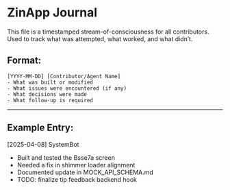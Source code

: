 # ZinApp Journal

This file is a timestamped stream-of-consciousness for all contributors.
Used to track what was attempted, what worked, and what didn’t.

## Format:
```
[YYYY-MM-DD] [Contributor/Agent Name]
- What was built or modified
- What issues were encountered (if any)
- What decisions were made
- What follow-up is required
```

---

## Example Entry:
[2025-04-08] SystemBot
- Built and tested the Bsse7a screen
- Needed a fix in shimmer loader alignment
- Documented update in MOCK_API_SCHEMA.md
- TODO: finalize tip feedback backend hook
